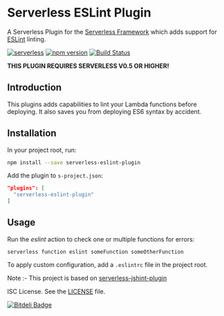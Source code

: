# Serverless ESLint Plugin

A Serverless Plugin for the [Serverless Framework](http://www.serverless.com) which
adds support for [ESLint](http://eslint.org/) linting.

[![serverless](http://public.serverless.com/badges/v3.svg)](http://www.serverless.com)
[![npm version](https://badge.fury.io/js/serverless-eslint-plugin.svg)](https://badge.fury.io/js/serverless-eslint-plugin)
[![Build Status](https://travis-ci.org/nishantjain91/serverless-eslint-plugin.svg?branch=develop)](https://travis-ci.org/nishantjain91/serverless-eslint-plugin)



**THIS PLUGIN REQUIRES SERVERLESS V0.5 OR HIGHER!**

## Introduction

This plugins adds capabilities to lint your Lambda functions before deploying. It also
saves you from deploying ES6 syntax by accident.

## Installation

In your project root, run:

```bash
npm install --save serverless-eslint-plugin
```

Add the plugin to `s-project.json`:

```json
"plugins": [
  "serverless-eslint-plugin"
]
```

## Usage

Run the *eslint* action to check one or multiple functions for errors:

```
serverless function eslint someFunction someOtherFunction
```

To apply custom configuration, add a `.eslintrc` file in the project root.


Note :- This project is based on [serverless-jshint-plugin](https://github.com/joostfarla/serverless-jshint-plugin)

ISC License. See the [LICENSE](LICENSE) file.


[![Bitdeli Badge](https://d2weczhvl823v0.cloudfront.net/nishantjain91/serverless-eslint-plugin/trend.png)](https://bitdeli.com/free "Bitdeli Badge")

